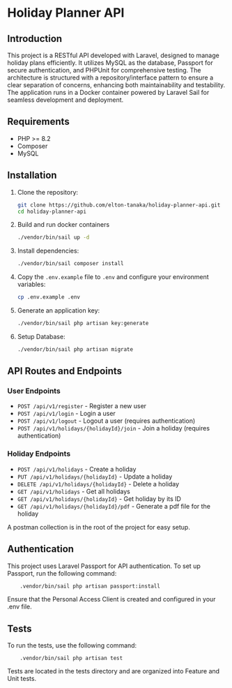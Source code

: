 # Holiday Planner API


## Introduction
This project is a RESTful API developed with Laravel, designed to manage holiday plans efficiently. It utilizes MySQL as the database, Passport for secure authentication, and PHPUnit for comprehensive testing. The architecture is structured with a repository/interface pattern to ensure a clear separation of concerns, enhancing both maintainability and testability. The application runs in a Docker container powered by Laravel Sail for seamless development and deployment.

## Requirements
- PHP >= 8.2
- Composer
- MySQL

## Installation
1. Clone the repository:
    ```sh
    git clone https://github.com/elton-tanaka/holiday-planner-api.git
    cd holiday-planner-api
    ```
2. Build and run docker containers
    ```sh
    ./vendor/bin/sail up -d
    ```

3. Install dependencies:
    ```sh
    ./vendor/bin/sail composer install
    ```

4. Copy the `.env.example` file to `.env` and configure your environment variables:
    ```sh
    cp .env.example .env
    ```

5. Generate an application key:
    ```sh
    ./vendor/bin/sail php artisan key:generate
    ```
6. Setup Database:
     ```sh
    ./vendor/bin/sail php artisan migrate
    ```

## API Routes and Endpoints
### User Endpoints
- `POST /api/v1/register` - Register a new user
- `POST /api/v1/login` - Login a user
- `POST /api/v1/logout` - Logout a user (requires authentication)
- `POST /api/v1/holidays/{holidayId}/join` - Join a holiday (requires authentication)

### Holiday Endpoints
- `POST /api/v1/holidays` - Create a holiday
- `PUT /api/v1/holidays/{holidayId}` - Update a holiday
- `DELETE /api/v1/holidays/{holidayId}` - Delete a holiday
- `GET /api/v1/holidays` - Get all holidays
- `GET /api/v1/holidays/{holidayId}` - Get holiday by its ID
- `GET /api/v1/holidays/{holidayId}/pdf` - Generate a pdf file for the holiday

A postman collection is in the root of the project for easy setup.

## Authentication
This project uses Laravel Passport for API authentication. To set up Passport, run the following command:
```sh
    .vendor/bin/sail php artisan passport:install
```

Ensure that the Personal Access Client is created and configured in your .env file.

## Tests
To run the tests, use the following command:
```
    .vendor/bin/sail php artisan test
```
Tests are located in the tests directory and are organized into Feature and Unit tests.

